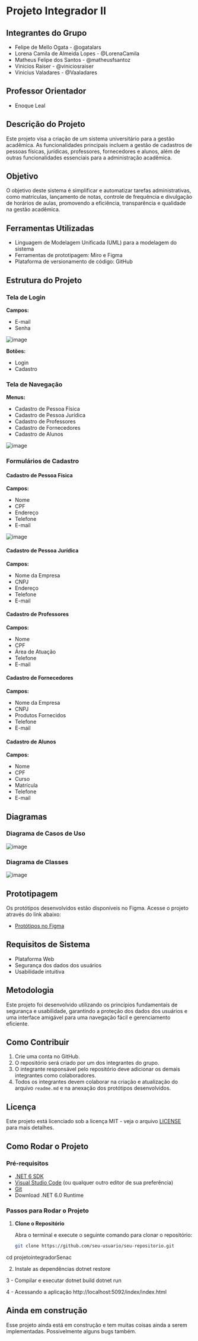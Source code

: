 # Projeto Integrador II

## Integrantes do Grupo
- Felipe de Mello Ogata - @ogatalars
- Lorena Camila de Almeida Lopes - @LorenaCamila
- Matheus Felipe dos Santos - @matheusfsantoz
- Vinicios Raiser - @viniciosraiser
- Vinicius Valadares - @Vaaladares

## Professor Orientador
- Enoque Leal 

## Descrição do Projeto
Este projeto visa a criação de um sistema universitário para a gestão acadêmica. As funcionalidades principais incluem a gestão de cadastros de pessoas físicas, jurídicas, professores, fornecedores e alunos, além de outras funcionalidades essenciais para a administração acadêmica.

## Objetivo
O objetivo deste sistema é simplificar e automatizar tarefas administrativas, como matrículas, lançamento de notas, controle de frequência e divulgação de horários de aulas, promovendo a eficiência, transparência e qualidade na gestão acadêmica.

## Ferramentas Utilizadas
- Linguagem de Modelagem Unificada (UML) para a modelagem do sistema
- Ferramentas de prototipagem: Miro e Figma
- Plataforma de versionamento de código: GitHub

## Estrutura do Projeto

### Tela de Login
**Campos:**
- E-mail
- Senha
  
![image](https://github.com/ogatalars/projetointegradorSenac/assets/82166626/ae109a2f-524e-41ab-a898-ddc41c7b2a8b)



**Botões:**
- Login
- Cadastro

### Tela de Navegação
**Menus:**
- Cadastro de Pessoa Física
- Cadastro de Pessoa Jurídica
- Cadastro de Professores
- Cadastro de Fornecedores
- Cadastro de Alunos
  
![image](https://github.com/ogatalars/projetointegradorSenac/assets/82166626/596a1b34-6a2e-465f-abf4-bb973f4c799b)


### Formulários de Cadastro
#### Cadastro de Pessoa Física
**Campos:**
- Nome
- CPF
- Endereço
- Telefone
- E-mail
  
 ![image](https://github.com/ogatalars/projetointegradorSenac/assets/82166626/97aa9626-7218-4f2a-b445-fda77490ed91)


#### Cadastro de Pessoa Jurídica
**Campos:**
- Nome da Empresa
- CNPJ
- Endereço
- Telefone
- E-mail

#### Cadastro de Professores
**Campos:**
- Nome
- CPF
- Área de Atuação
- Telefone
- E-mail

#### Cadastro de Fornecedores
**Campos:**
- Nome da Empresa
- CNPJ
- Produtos Fornecidos
- Telefone
- E-mail

#### Cadastro de Alunos
**Campos:**
- Nome
- CPF
- Curso
- Matrícula
- Telefone
- E-mail

## Diagramas
### Diagrama de Casos de Uso
![image](https://github.com/ogatalars/projetointegradorSenac/assets/103156091/6be35140-e0f5-4f03-afa9-df1ca5fb52a1)


### Diagrama de Classes
![image](https://github.com/ogatalars/projetointegradorSenac/assets/103156091/427a4224-b03c-4507-8a63-c18a33a22330)



## Prototipagem
Os protótipos desenvolvidos estão disponíveis no Figma. Acesse o projeto através do link abaixo:
- [Protótipos no Figma](https://www.figma.com/design/JOYHEW8jkCYhhG80oVqeMS/Untitled?node-id=0-1&t=4WF95HVpqHkz06fK-0)

## Requisitos de Sistema
- Plataforma Web
- Segurança dos dados dos usuários
- Usabilidade intuitiva

## Metodologia
Este projeto foi desenvolvido utilizando os princípios fundamentais de segurança e usabilidade, garantindo a proteção dos dados dos usuários e uma interface amigável para uma navegação fácil e gerenciamento eficiente.

## Como Contribuir
1. Crie uma conta no GitHub.
2. O repositório será criado por um dos integrantes do grupo.
3. O integrante responsável pelo repositório deve adicionar os demais integrantes como colaboradores.
4. Todos os integrantes devem colaborar na criação e atualização do arquivo `readme.md` e na anexação dos protótipos desenvolvidos.

## Licença
Este projeto está licenciado sob a licença MIT - veja o arquivo [LICENSE](LICENSE) para mais detalhes.

## Como Rodar o Projeto

### Pré-requisitos
- [.NET 6 SDK](https://dotnet.microsoft.com/download/dotnet/6.0)
- [Visual Studio Code](https://code.visualstudio.com/) (ou qualquer outro editor de sua preferência)
- [Git](https://git-scm.com/)
- Download .NET 6.0 Runtime

### Passos para Rodar o Projeto

1. **Clone o Repositório**
   
   Abra o terminal e execute o seguinte comando para clonar o repositório:
   ```sh
   git clone https://github.com/seu-usuario/seu-repositorio.git

cd projetointegradorSenac

2. Instale as dependências
dotnet restore

3 - Compilar e executar
dotnet build
dotnet run


4 - Acessando a aplicação 
http://localhost:5092/index/index.html

## Ainda em construção
Esse projeto ainda está em construção e tem muitas coisas ainda a serem implementadas. Possivelmente alguns bugs também. 
